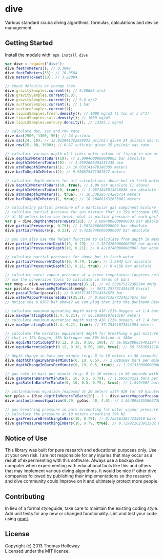 # dive

Various standard scuba diving algorithms, formulas, calculations and device management.

## Getting Started
Install the module with: `npm install dive`

```javascript
var dive = require('dive');
dive.feetToMeters(); // 0.3048
dive.feetToMeters(33); // 10.0584
dive.metersToFeet(10); // 3.28084

// check defaults or change them
dive.gravitySamples.current(); // 9.80665 m/s2
dive.gravitySamples.current(9.8);
dive.gravitySamples.current(); // 9.8 m/s2
dive.surfaceSamples.current(); // 1 bar
dive.surfaceSamples.current(1);
dive.liquidSamples.fresh.density(); // 1000 kg/m3 (1 ton of a m^3)
dive.liquidSamples.salt.density(); // 1030 kg/m3
dive.liquidSamples.mercury.density(); // 13595.1 kg/m3

// calculate dac, sac and rmv rate
dive.dac(2500, 1300, 50); // 24 psi/min
dive.sac(24, 10); // 12.022841322028032 psi/min given 24 psi/min dac rate
dive.rmv(25, 80, 3000); // 0.67 cuft/min given 25 psi/min sac rate

// calculate various depth of 1 cubic meter volume of liquid in atm or bars
dive.depthInMetersToBars(10); // 2.0094000000000003 bar absolute
dive.depthInMetersToAtm(10); // 1.9962003454231434 atm
dive.atmToDepthInMeters(1); // 10.038141470180305 meters
dive.barToDepthInMeters(1); // 9.906875371507827 meters

// calculate depth meters for all calculations above but in fresh water
dive.depthInMetersToBars(10, true); // 1.98 bar absolute (1 above)
dive.depthInMetersToAtm(10, true); // 1.9671848013816926 atm absolute (1 above)
dive.atmToDepthInMeters(1, true); // 10.339285714285714 meters
dive.barToDepthInMeters(1, true); // 10.204081632653061 meters

// calculating partial pressure of a particular gas component mixture
// calculate partial pressure for gas mixture that is 79% nitrogen (N2) and 21% oxygen (O2)
// at 10 meters below sea level, what is partial pressure of each gas?
var p = dive.depthInMetersToBars(10); // 2.0094000000000003 bar absolute
dive.partialPressure(p, 0.79); // 1.5874260000000002 bar absolute
dive.partialPressure(p, 0.21); // 0.42197400000000007 bar absolute

// you can also use the helper function to calculate from depth in meters
dive.partialPressureAtDepth(10, 0.79); // 1.5874260000000002 bar absolute
dive.partialPressureAtDepth(10, 0.21); // 0.42197400000000007 bar absolute

// calculate partial pressures for above but in fresh water
dive.partialPressureAtDepth(10, 0.79, true); // 1.5642 bar absolute
dive.partialPressureAtDepth(10, 0.21, true); // 0.4158 bar absolute

// calculate water vapour pressure at a given temperature (degrees celcius)
// use the conversion tools to calculate in terms of bars
var mmHg = dive.waterVapourPressure(35.2); // 42.538675172399344 mmHg
var pascals = dive.mmHgToPascal(mmHg); // 5671.357731455468 Pascal
dive.pascalToBar(pascals); // 0.056713577314554675 bar
dive.waterVapourPressureInBars(35.2); // 0.056713577314554675 bar
// notice the 0.0567 bar above? we can plug that into the Buhlmann Decompression Algorithm

// calculate maximum operating depth using AIR (21% Oxygen) at 1.4 bars
dive.maxOperatingDepth(1.4, 0.21); // 56.10089197613197 meters
// calculate maximum operating depth using AIR (21% Oxygen) at 1.4 bars in fresh water
dive.maxOperatingDepth(1.4, 0.21, true); // 57.78391873541593 meters

// calculate the narcotic equivalent depth for breathing a gas mixture
// that is 12% Oxygen, 38% Nitrogen and 50% Helium at 100m
dive.equivNarcoticDepth(0.12, 0.38, 0.50, 100); // 56.882888936481194 meters air
dive.equivNarcoticDepth(0.12, 0.38, 0.50, 100, true); // 56.766365121623096 meters air (in fresh water)

// depth change in bars per minute (e.g. 0 to 10 meters in 30 seconds)
dive.depthChangeInBarsPerMinute(0, 10, 0.5); // 2.0201699 bars per minute (in salt water)
dive.depthChangeInBarsPerMinute(0, 10, 0.5, true); // 1.9613300000000002 bars per minute (in fresh water)

// gas rate in bars per minute (e.g. 0 to 10 meters in 30 seconds with 79% Nitrogen)
dive.gasRateInBarsPerMinute(0, 10, 0.5, 0.79); // 1.595934221 bars per minute (in salt water)
dive.gasRateInBarsPerMinute(0, 10, 0.5, 0.79,, true); // 1.5494507 bars per minute (in fresh water)

// instantaneous equation (exposed at 20 meters with AIR for 40 minutes)
var ppGas = (dive.depthInMetersToBars(20) - 1 - dive.waterVapourPressureInBars()) * 0.79;
dive.instantaneousEquation(0.79, ppGas, 40, 4.0); // 1.5940936555866738 bar

// gas breathing pressure in bars accounting for water vapour pressure in the lungs
// calculate the pressure at 10 meters breathing 79% N2
dive.gasPressureBreathingInBars(10, 0.79); // 0.7531633844215019 bars (in salt water)
dive.gasPressureBreathingInBars(10, 0.79, true); // 0.729921623921502 bars (in fresh water)
```

## Notice of Use
This library was built for pure research and educational purposes only.
Use at your own risk. I am not responsible for any injuries that may
occur as a result of experimenting with this software. Always
use a backup dive computer when experimenting with educational tools like
this and others that may implement various diving algorithms. It would be
nice if other dive companies followed by publishing their implementations
so the research and dive community could improve on it and ultimately
protect more people.

## Contributing
In lieu of a formal styleguide, take care to maintain the existing coding style. Add unit tests for any new or changed functionality. Lint and test your code using [grunt](https://github.com/gruntjs/grunt).

## License
Copyright (c) 2013 Thomas Holloway  
Licensed under the MIT license.
